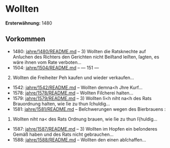 # Wollten

**Ersterwähnung:** 1480

## Vorkommen
- 1480: [jahre/1480/README.md](../jahre/1480/README.md) – 3) Wollten die Ratsknechte auf Anſuchen des Richters
den Gerichten nicht Beiſtand leiſten, ſagten, es wäre ihnen
vom Rate verboten...
- 1504: [jahre/1504/README.md](../jahre/1504/README.md) – — 151 —

2) Wollten die Freiheiter Peh kaufen und wieder
verkaufen...
- 1542: [jahre/1542/README.md](../jahre/1542/README.md) – Wollten demna<h Jhre Kurf...
- 1578: [jahre/1578/README.md](../jahre/1578/README.md) – Wollten
Fiſcherei halten...
- 1579: [jahre/1579/README.md](../jahre/1579/README.md) – 3) Wollten ſi<h niht na<h des Rats Brauordnung
halten, wie ſie zu thun ſchuldig...
- 1581: [jahre/1581/README.md](../jahre/1581/README.md) – Beſchwerungen wegen des Bierbrauens :

1) Wollten niht na< des Rats Ordnung brauen,
wie ſie zu thun ſ{huldig...
- 1587: [jahre/1587/README.md](../jahre/1587/README.md) – 3) Wollten im Hopfen ein beſonderes Gemäß haben
und des Rats nicht gebrauchen...
- 1588: [jahre/1588/README.md](../jahre/1588/README.md) – Wollten den einen abſchaffen...
